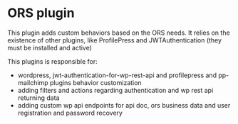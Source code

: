 # ORS plugin ###

This plugin adds custom behaviors based on the ORS needs. It relies on the existence of other plugins, like ProfilePress and JWTAuthentication (they must be installed and active)

This plugins is responsible for:

- wordpress, jwt-authentication-for-wp-rest-api and profilepress and pp-mailchimp plugins behavior customization
- adding filters and actions regarding authentication and wp rest api returning data
- adding custom wp api endpoints for api doc, ors business data and user registration and password recovery